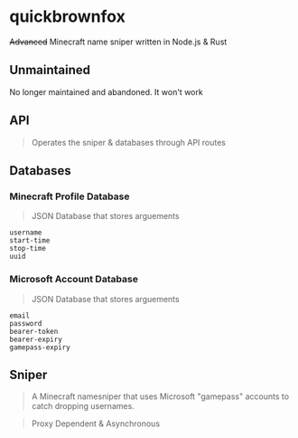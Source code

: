# quickbrownfox
~~Advanced~~ Minecraft name sniper written in Node.js & Rust

## Unmaintained
No longer maintained and abandoned. It won't work

## API
> Operates the sniper & databases through API routes

## Databases

### Minecraft Profile Database
> JSON Database that stores arguements

    username
    start-time
    stop-time
    uuid

### Microsoft Account Database
> JSON Database that stores arguements

    email
    password
    bearer-token
    bearer-expiry
    gamepass-expiry

## Sniper
>A Minecraft namesniper that uses Microsoft "gamepass" accounts to catch dropping usernames.

>Proxy Dependent & Asynchronous
